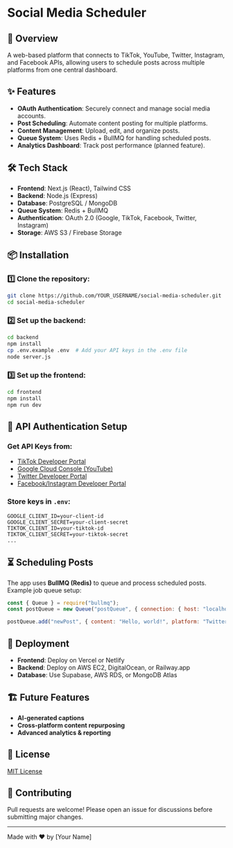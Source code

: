 # Social Media Scheduler

## 🚀 Overview
A web-based platform that connects to TikTok, YouTube, Twitter, Instagram, and Facebook APIs, allowing users to schedule posts across multiple platforms from one central dashboard.

## ✨ Features
- **OAuth Authentication**: Securely connect and manage social media accounts.
- **Post Scheduling**: Automate content posting for multiple platforms.
- **Content Management**: Upload, edit, and organize posts.
- **Queue System**: Uses Redis + BullMQ for handling scheduled posts.
- **Analytics Dashboard**: Track post performance (planned feature).

## 🛠️ Tech Stack
- **Frontend**: Next.js (React), Tailwind CSS
- **Backend**: Node.js (Express)
- **Database**: PostgreSQL / MongoDB
- **Queue System**: Redis + BullMQ
- **Authentication**: OAuth 2.0 (Google, TikTok, Facebook, Twitter, Instagram)
- **Storage**: AWS S3 / Firebase Storage

## 📦 Installation
### 1️⃣ Clone the repository:
```sh
git clone https://github.com/YOUR_USERNAME/social-media-scheduler.git
cd social-media-scheduler
```

### 2️⃣ Set up the backend:
```sh
cd backend
npm install
cp .env.example .env  # Add your API keys in the .env file
node server.js
```

### 3️⃣ Set up the frontend:
```sh
cd frontend
npm install
npm run dev
```

## 🔑 API Authentication Setup
### Get API Keys from:
- [TikTok Developer Portal](https://developers.tiktok.com/)
- [Google Cloud Console (YouTube)](https://console.cloud.google.com/)
- [Twitter Developer Portal](https://developer.twitter.com/)
- [Facebook/Instagram Developer Portal](https://developers.facebook.com/)

### Store keys in `.env`:
```
GOOGLE_CLIENT_ID=your-client-id
GOOGLE_CLIENT_SECRET=your-client-secret
TIKTOK_CLIENT_ID=your-tiktok-id
TIKTOK_CLIENT_SECRET=your-tiktok-secret
...
```

## ⏳ Scheduling Posts
The app uses **BullMQ (Redis)** to queue and process scheduled posts.
Example job queue setup:
```javascript
const { Queue } = require("bullmq");
const postQueue = new Queue("postQueue", { connection: { host: "localhost", port: 6379 } });

postQueue.add("newPost", { content: "Hello, world!", platform: "Twitter" }, { delay: 60000 });
```

## 🚀 Deployment
- **Frontend**: Deploy on Vercel or Netlify
- **Backend**: Deploy on AWS EC2, DigitalOcean, or Railway.app
- **Database**: Use Supabase, AWS RDS, or MongoDB Atlas

## 🏗️ Future Features
- **AI-generated captions**
- **Cross-platform content repurposing**
- **Advanced analytics & reporting**

## 📄 License
[MIT License](LICENSE)

## 🤝 Contributing
Pull requests are welcome! Please open an issue for discussions before submitting major changes.

---
Made with ❤️ by [Your Name]
